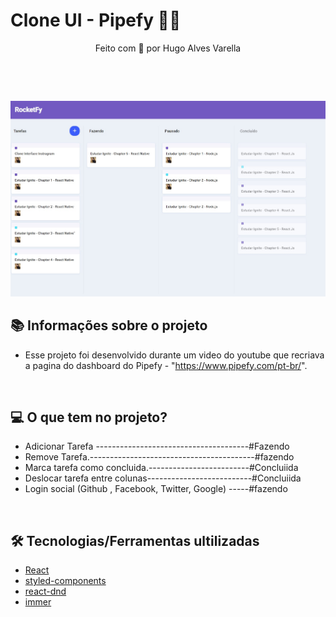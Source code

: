 # Clone UI - Pipefy 💛🚀

<p align="center">Feito com 💙 por Hugo Alves Varella</p>

&nbsp;

&nbsp;

<div>
  <img src="./public/img01.jpg">
</div>

## 📚 Informações sobre o projeto

- Esse projeto foi desenvolvido durante um video do youtube que recriava a pagina do dashboard do Pipefy - "https://www.pipefy.com/pt-br/".

&nbsp;

## 💻 O que tem no projeto?

- Adicionar Tarefa --------------------------------------#Fazendo
- Remove Tarefa.-----------------------------------------#fazendo
- Marca tarefa como concluida.-------------------------#Concluiida
- Deslocar tarefa entre colunas--------------------------#Concluiida
- Login social (Github , Facebook, Twitter, Google) -----#fazendo


&nbsp;

## 🛠️ Tecnologias/Ferramentas ultilizadas

- [React](https://pt-br.reactjs.org/E)
- [styled-components](https://styled-components.com/)
- [react-dnd](https://react-dnd.github.io/react-dnd/docs/overview)
- [immer](https://github.com/immerjs/immer)

